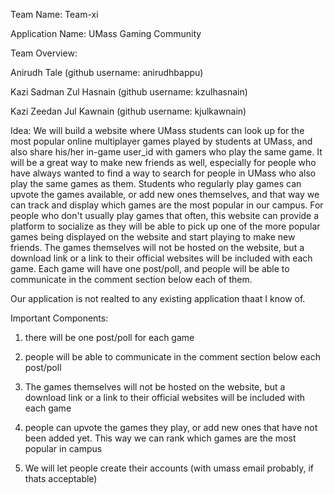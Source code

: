 Team Name: Team-xi

Application Name: UMass Gaming Community

Team Overview: 

Anirudh Tale (github username: anirudhbappu)

Kazi Sadman Zul Hasnain (github username: kzulhasnain)

Kazi Zeedan Jul Kawnain (github username: kjulkawnain)

Idea: We will build a website where UMass students can look up for the most popular online multiplayer games played by students at UMass, and also share his/her in-game user_id with gamers who play the same game. It will be a great way to make new friends as well, especially for people who have always wanted to find a way to search for people in UMass who also play the same games as them. Students who regularly play games can upvote the games available, or add new ones themselves, and that way we can track and display which games are the most popular in our campus. For people who don't usually play games that often, this website can provide a platform to socialize as they will be able to pick up one of the more popular games being displayed on the website and start playing to make new friends. The games themselves will not be hosted on the website, but a download link or a link to their official websites will be included with each game. Each game will have one post/poll, and people will be able to communicate in the comment section below each of them.

Our application is not realted to any existing application thaat I know of.
      
Important Components: 

1) there will be one post/poll for each game

2) people will be able to communicate in the comment section below each post/poll
                      
3) The games themselves will not be hosted on the website, but a download link or a link to their official websites will be included with each game
                      
4) people can upvote the games they play, or add new ones that have not been added yet. This way we can rank which games are the most popular in campus
                      
5) We will let people create their accounts (with umass email probably, if thats acceptable)
      
